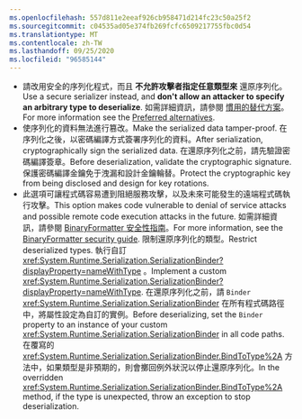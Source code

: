 ```yaml
---
ms.openlocfilehash: 557d811e2eeaf926cb958471d214fc23c50a25f2
ms.sourcegitcommit: c04535ad05e374fb269fcfc6509217755fbc0d54
ms.translationtype: MT
ms.contentlocale: zh-TW
ms.lasthandoff: 09/25/2020
ms.locfileid: "96585144"
---
```

- <span data-ttu-id="0c7bd-101">請改用安全的序列化程式，而且 **不允許攻擊者指定任意類型來** 還原序列化。</span><span class="sxs-lookup"><span data-stu-id="0c7bd-101">Use a secure serializer instead, and **don't allow an attacker to specify an arbitrary type to deserialize**.</span></span> <span data-ttu-id="0c7bd-102">如需詳細資訊，請參閱 [慣用的替代方案](/dotnet/standard/serialization/binaryformatter-security-guide#preferred-alternatives)。</span><span class="sxs-lookup"><span data-stu-id="0c7bd-102">For more information see the [Preferred alternatives](/dotnet/standard/serialization/binaryformatter-security-guide#preferred-alternatives).</span></span>
- <span data-ttu-id="0c7bd-103">使序列化的資料無法進行篡改。</span><span class="sxs-lookup"><span data-stu-id="0c7bd-103">Make the serialized data tamper-proof.</span></span> <span data-ttu-id="0c7bd-104">在序列化之後，以密碼編譯方式簽署序列化的資料。</span><span class="sxs-lookup"><span data-stu-id="0c7bd-104">After serialization, cryptographically sign the serialized data.</span></span> <span data-ttu-id="0c7bd-105">在還原序列化之前，請先驗證密碼編譯簽章。</span><span class="sxs-lookup"><span data-stu-id="0c7bd-105">Before deserialization, validate the cryptographic signature.</span></span> <span data-ttu-id="0c7bd-106">保護密碼編譯金鑰免于洩漏和設計金鑰輪替。</span><span class="sxs-lookup"><span data-stu-id="0c7bd-106">Protect the cryptographic key from being disclosed and design for key rotations.</span></span>
- <span data-ttu-id="0c7bd-107">此選項可讓程式碼容易遭到阻絕服務攻擊，以及未來可能發生的遠端程式碼執行攻擊。</span><span class="sxs-lookup"><span data-stu-id="0c7bd-107">This option makes code vulnerable to denial of service attacks and possible remote code execution attacks in the future.</span></span> <span data-ttu-id="0c7bd-108">如需詳細資訊，請參閱 [BinaryFormatter 安全性指南](/dotnet/standard/serialization/binaryformatter-security-guide)。</span><span class="sxs-lookup"><span data-stu-id="0c7bd-108">For more information, see the [BinaryFormatter security guide](/dotnet/standard/serialization/binaryformatter-security-guide).</span></span> <span data-ttu-id="0c7bd-109">限制還原序列化的類型。</span><span class="sxs-lookup"><span data-stu-id="0c7bd-109">Restrict deserialized types.</span></span> <span data-ttu-id="0c7bd-110">執行自訂 <xref:System.Runtime.Serialization.SerializationBinder?displayProperty=nameWithType> 。</span><span class="sxs-lookup"><span data-stu-id="0c7bd-110">Implement a custom <xref:System.Runtime.Serialization.SerializationBinder?displayProperty=nameWithType>.</span></span> <span data-ttu-id="0c7bd-111">在還原序列化之前，請 `Binder` <xref:System.Runtime.Serialization.SerializationBinder> 在所有程式碼路徑中，將屬性設定為自訂的實例。</span><span class="sxs-lookup"><span data-stu-id="0c7bd-111">Before deserializing, set the `Binder` property to an instance of your custom <xref:System.Runtime.Serialization.SerializationBinder> in all code paths.</span></span> <span data-ttu-id="0c7bd-112">在覆寫的 <xref:System.Runtime.Serialization.SerializationBinder.BindToType%2A> 方法中，如果類型是非預期的，則會擲回例外狀況以停止還原序列化。</span><span class="sxs-lookup"><span data-stu-id="0c7bd-112">In the overridden <xref:System.Runtime.Serialization.SerializationBinder.BindToType%2A> method, if the type is unexpected, throw an exception to stop deserialization.</span></span>
